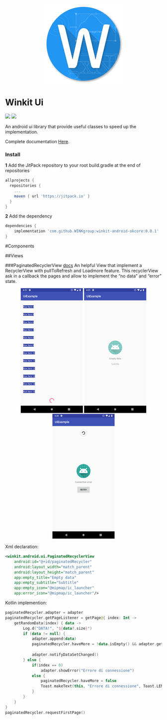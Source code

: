 <div style="text-align:center"><img style="height:256px; width:256px" src="img/logo.png"/></div>

# Winkit Ui

<img src="https://img.shields.io/badge/winkit-ui-green.svg?logo=android&longCache=true&style=popout"> <img src="https://img.shields.io/badge/kotlin-1.2.71-blue.svg?logo=kotlin&longCache=true&style=popout">

An android ui library that provide useful classes to speed up the implementation.

Complete documentation [Here](https://winkgroup.github.io/winkit-android-ui/ui/winkit.android.ui/).

### Install

**1** Add the JitPack repository to your root build.gradle at the end of repositories

```groovy
allprojects {
  repositories {
    ...
    maven { url 'https://jitpack.io' }
  }
}
```

**2** Add the dependency

```groovy
dependencies {
	implementation 'com.github.WINKgroup:winkit-android-okcore:0.0.1'
}
```

#Components

##Views

###PaginatedRecyclerView [docs](https://winkgroup.github.io/winkit-android-ui/ui/winkit.android.ui/-paginated-recycler-view/) 
An helpful View that implement a RecyclerView with pullToRefresh and Loadmore feature. This recyclerView ask in a callback the pages and allow to implement the “no data” and “error” state.

<div style="text-align:center">
	<img style="height:400px;" src="img/PaginatedRecyclerView_3.png"/>
	<img style="height:400px;" src="img/PaginatedRecyclerView_2.png"/>
	<img style="height:400px;" src="img/PaginatedRecyclerView_1.png"/>
</div>

Xml declaration:

```xml
<winkit.android.ui.PaginatedRecyclerView
    android:id="@+id/paginatedRecycler"
    android:layout_width="match_parent"
    android:layout_height="match_parent"
    app:empty_title="Empty data"
    app:empty_subtitle="Subtitle"
    app:empty_icon="@mipmap/ic_launcher"
    app:error_icon="@mipmap/ic_launcher"/>
```

Kotlin implemention:

```kotlin
paginatedRecycler.adapter = adapter
paginatedRecycler.getPageListener = getPage@{ index: Int ->
    getRandomData(index) { data ->
        Log.d("DATA!", "${data?.size}")
        if (data != null) {
            adapter.append(data)
            paginatedRecycler.haveMore = !data.isEmpty() && adapter.getRowsCount() < 40

            adapter.notifyDataSetChanged()
        } else {
            if(index == 0)
                adapter.showError("Errore di connessione")
            else {
                paginatedRecycler.haveMore = false
                Toast.makeText(this, "Errore di connessione", Toast.LENGTH_SHORT).show()
            }
        }
    }
}
paginatedRecycler.requestFirstPage()
```